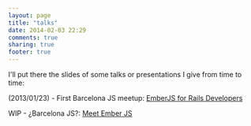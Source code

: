 ```yaml
---
layout: page
title: "talks"
date: 2014-02-03 22:29
comments: true
sharing: true
footer: true
---
```

I'll put there the slides of some talks or presentations I give from time to time:

(2013/01/23) - First Barcelona JS meetup: [EmberJS for Rails Developers](/talks/ember-for-rails-developers.html)

WIP - ¿Barcelona JS?: [Meet Ember JS](/talks/meet-ember-js/)
